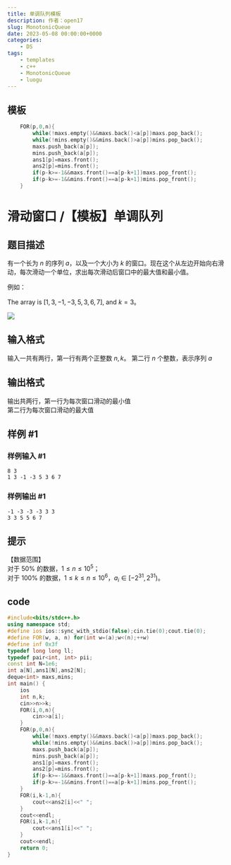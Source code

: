 ```yaml
---
title: 单调队列模板
description: 作者：open17
slug: MonotonicQueue
date: 2023-05-08 00:00:00+0000
categories:
    - DS
tags:
    - templates
    - c++
    - MonotonicQueue
    - luogu
---
```

## 模板
```cpp
    FOR(p,0,n){
        while(!maxs.empty()&&maxs.back()<a[p])maxs.pop_back();
        while(!mins.empty()&&mins.back()>a[p])mins.pop_back();
        maxs.push_back(a[p]);
        mins.push_back(a[p]);
        ans1[p]=maxs.front();
        ans2[p]=mins.front();
        if(p-k>=-1&&maxs.front()==a[p-k+1])maxs.pop_front();
        if(p-k>=-1&&mins.front()==a[p-k+1])mins.pop_front();
    }
```

# 滑动窗口 /【模板】单调队列

## 题目描述

有一个长为 $n$ 的序列 $a$，以及一个大小为 $k$ 的窗口。现在这个从左边开始向右滑动，每次滑动一个单位，求出每次滑动后窗口中的最大值和最小值。

例如：

The array is $[1,3,-1,-3,5,3,6,7]$, and $k = 3$。

![](https://cdn.luogu.com.cn/upload/pic/688.png)

## 输入格式

输入一共有两行，第一行有两个正整数 $n,k$。
第二行 $n$ 个整数，表示序列 $a$

## 输出格式

输出共两行，第一行为每次窗口滑动的最小值   
第二行为每次窗口滑动的最大值

## 样例 #1

### 样例输入 #1

```
8 3
1 3 -1 -3 5 3 6 7
```

### 样例输出 #1

```
-1 -3 -3 -3 3 3
3 3 5 5 6 7
```

## 提示

【数据范围】    
对于 $50\%$ 的数据，$1 \le n \le 10^5$；  
对于 $100\%$ 的数据，$1\le k \le n \le 10^6$，$a_i \in [-2^{31},2^{31})$。

## code
```cpp
#include<bits/stdc++.h>
using namespace std;
#define ios ios::sync_with_stdio(false);cin.tie(0);cout.tie(0);
#define FOR(w, a, n) for(int w=(a);w<(n);++w)
#define inf 0x3f
typedef long long ll;
typedef pair<int, int> pii;
const int N=1e6;
int a[N],ans1[N],ans2[N];
deque<int> maxs,mins;
int main() {
    ios
    int n,k;
    cin>>n>>k;
    FOR(i,0,n){
        cin>>a[i];
    }
    FOR(p,0,n){
        while(!maxs.empty()&&maxs.back()<a[p])maxs.pop_back();
        while(!mins.empty()&&mins.back()>a[p])mins.pop_back();
        maxs.push_back(a[p]);
        mins.push_back(a[p]);
        ans1[p]=maxs.front();
        ans2[p]=mins.front();
        if(p-k>=-1&&maxs.front()==a[p-k+1])maxs.pop_front();
        if(p-k>=-1&&mins.front()==a[p-k+1])mins.pop_front();
    }
    FOR(i,k-1,n){
        cout<<ans2[i]<<" ";
    }
    cout<<endl;
    FOR(i,k-1,n){
        cout<<ans1[i]<<" ";
    }
    cout<<endl;
    return 0;
}
```